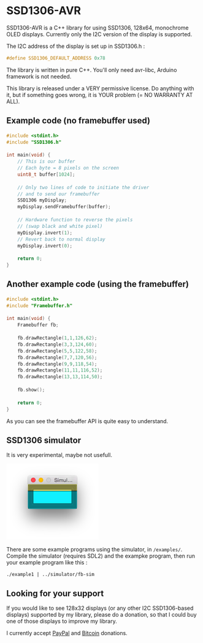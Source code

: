 # SSD1306-AVR

SSD1306-AVR is a C++ library for using SSD1306, 128x64, monochrome OLED displays. Currently only the I2C version of the display is supported.

The I2C address of the display is set up in SSD1306.h :
```C
#define SSD1306_DEFAULT_ADDRESS 0x78
```

The library is written in pure C++. You'll only need avr-libc, Arduino framework is not needed.

This library is released under a VERY permissive license. Do anything with it, but if something goes wrong, it is YOUR problem (= NO WARRANTY AT ALL).

## Example code (no framebuffer used)

```C++
#include <stdint.h>
#include "SSD1306.h"

int main(void) {
    // This is our buffer
    // Each byte = 8 pixels on the screen
    uint8_t buffer[1024];

    // Only two lines of code to initiate the driver
    // and to send our framebuffer
    SSD1306 myDisplay;
    myDisplay.sendFramebuffer(buffer);

    // Hardware function to reverse the pixels
    // (swap black and white pixel)
    myDisplay.invert(1);
    // Revert back to normal display
    myDisplay.invert(0);

    return 0;
}
```

## Another example code (using the framebuffer)

```C++
#include <stdint.h>
#include "Framebuffer.h"

int main(void) {
    Framebuffer fb;

    fb.drawRectangle(1,1,126,62);
    fb.drawRectangle(3,3,124,60);
    fb.drawRectangle(5,5,122,58);
    fb.drawRectangle(7,7,120,56);
    fb.drawRectangle(9,9,118,54);
    fb.drawRectangle(11,11,116,52);
    fb.drawRectangle(13,13,114,50);
    
    fb.show();

    return 0;
}
```

As you can see the framebuffer API is quite easy to understand.

## SSD1306 simulator

It is very experimental, maybe not usefull.

![The simulator in action](img/simulator1.png)

There are some example programs using the simulator, in `/examples/`. Compile the simulator (requires SDL2) and the exampke program, then run your example program like this :

```shell
./example1 | ../simulator/fb-sim
```

## Looking for your support

If you would like to see 128x32 displays (or any other I2C SSD1306-based displays) supported by my library, please do a donation, so that I could buy one of those displays to improve my library.

I currently accept [PayPal](https://www.paypal.com/cgi-bin/webscr?cmd=_s-xclick&hosted_button_id=K65LZXQXASC8E) and [Bitcoin](https://blockchain.info/address/13XFkvDBm8iqbwVC1egYZ8sCSu72eebJ7N) donations.
